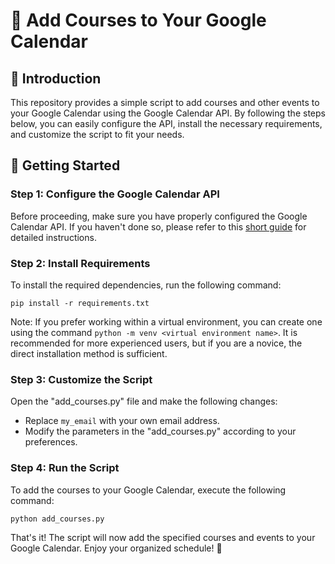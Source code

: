 # 📅 Add Courses to Your Google Calendar

## 📝 Introduction

This repository provides a simple script to add courses and other events to your Google Calendar using the Google Calendar API. By following the steps below, you can easily configure the API, install the necessary requirements, and customize the script to fit your needs.

## 🚀 Getting Started

### Step 1: Configure the Google Calendar API

Before proceeding, make sure you have properly configured the Google Calendar API. If you haven't done so, please refer to this [short guide](https://telegra.ph/Configure-Google-Calendar-REST-API-09-17) for detailed instructions.

### Step 2: Install Requirements

To install the required dependencies, run the following command:

```shell
pip install -r requirements.txt
```

Note: If you prefer working within a virtual environment, you can create one using the command `python -m venv <virtual environment name>`. It is recommended for more experienced users, but if you are a novice, the direct installation method is sufficient.

### Step 3: Customize the Script

Open the "add_courses.py" file and make the following changes:

- Replace `my_email` with your own email address.
- Modify the parameters in the "add_courses.py" according to your preferences.

### Step 4: Run the Script

To add the courses to your Google Calendar, execute the following command:

```shell
python add_courses.py
```

That's it! The script will now add the specified courses and events to your Google Calendar. Enjoy your organized schedule! 🎉
